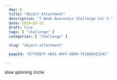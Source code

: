 ```yaml
---
  day: 6
  title: "Object Attachment"
  description: "7 Week Awareness Challenge Vol 3."
  date: 2019-03-21
  draft: true
  tags: [ "challenge" ]
  categories: [ "challenge" ]

  slug: "object-attachment"

  pageId: "E7792B7F-4B41-40FF-A809-7418D6015241"

---
```



slow spinning circle
